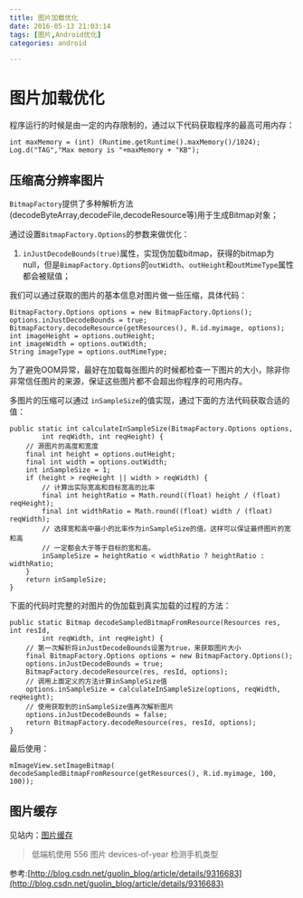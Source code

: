 ```yaml
---
title: 图片加载优化
date: 2016-05-13 21:03:14
tags: [图片,Android优化]
categories: android

---
```


# 图片加载优化

程序运行的时候是由一定的内存限制的，通过以下代码获取程序的最高可用内存：

    int maxMemory = (int) (Runtime.getRuntime().maxMemory()/1024);
    Log.d("TAG","Max memory is "+maxMemory + "KB");

<!--more-->
## 压缩高分辨率图片

`BitmapFactory`提供了多种解析方法(decodeByteArray,decodeFile,decodeResource等)用于生成Bitmap对象；

通过设置`BitmapFactory.Options`的参数来做优化：

1. `inJustDecodeBounds(true)`属性，实现伪加载bitmap，获得的bitmap为null，但是`BimapFactory.Options`的`outWidth`、`outHeight`和`outMimeType`属性都会被赋值；

我们可以通过获取的图片的基本信息对图片做一些压缩，具体代码：

    BitmapFactory.Options options = new BitmapFactory.Options();  
    options.inJustDecodeBounds = true;  
    BitmapFactory.decodeResource(getResources(), R.id.myimage, options);  
    int imageHeight = options.outHeight;  
    int imageWidth = options.outWidth;  
    String imageType = options.outMimeType;  

为了避免OOM异常，最好在加载每张图片的时候都检查一下图片的大小，除非你非常信任图片的来源，保证这些图片都不会超出你程序的可用内存。

多图片的压缩可以通过 `inSampleSize`的值实现，通过下面的方法代码获取合适的值：

    public static int calculateInSampleSize(BitmapFactory.Options options,  
            int reqWidth, int reqHeight) {  
        // 源图片的高度和宽度  
        final int height = options.outHeight;  
        final int width = options.outWidth;  
        int inSampleSize = 1;  
        if (height > reqHeight || width > reqWidth) {  
            // 计算出实际宽高和目标宽高的比率  
            final int heightRatio = Math.round((float) height / (float) reqHeight);  
            final int widthRatio = Math.round((float) width / (float) reqWidth);  
            // 选择宽和高中最小的比率作为inSampleSize的值，这样可以保证最终图片的宽和高  
            // 一定都会大于等于目标的宽和高。  
            inSampleSize = heightRatio < widthRatio ? heightRatio : widthRatio;  
        }  
        return inSampleSize;  
    }  

下面的代码时完整的对图片的伪加载到真实加载的过程的方法：

    public static Bitmap decodeSampledBitmapFromResource(Resources res, int resId,  
            int reqWidth, int reqHeight) {  
        // 第一次解析将inJustDecodeBounds设置为true，来获取图片大小  
        final BitmapFactory.Options options = new BitmapFactory.Options();  
        options.inJustDecodeBounds = true;  
        BitmapFactory.decodeResource(res, resId, options);  
        // 调用上面定义的方法计算inSampleSize值  
        options.inSampleSize = calculateInSampleSize(options, reqWidth, reqHeight);  
        // 使用获取到的inSampleSize值再次解析图片  
        options.inJustDecodeBounds = false;  
        return BitmapFactory.decodeResource(res, resId, options);  
    }  

最后使用：

    mImageView.setImageBitmap(  decodeSampledBitmapFromResource(getResources(), R.id.myimage, 100, 100));  

## 图片缓存

见站内：[图片缓存]()

>低端机使用 556 图片 devices-of-year 检测手机类型

















参考:[http://blog.csdn.net/guolin_blog/article/details/9316683](http://blog.csdn.net/guolin_blog/article/details/9316683)


